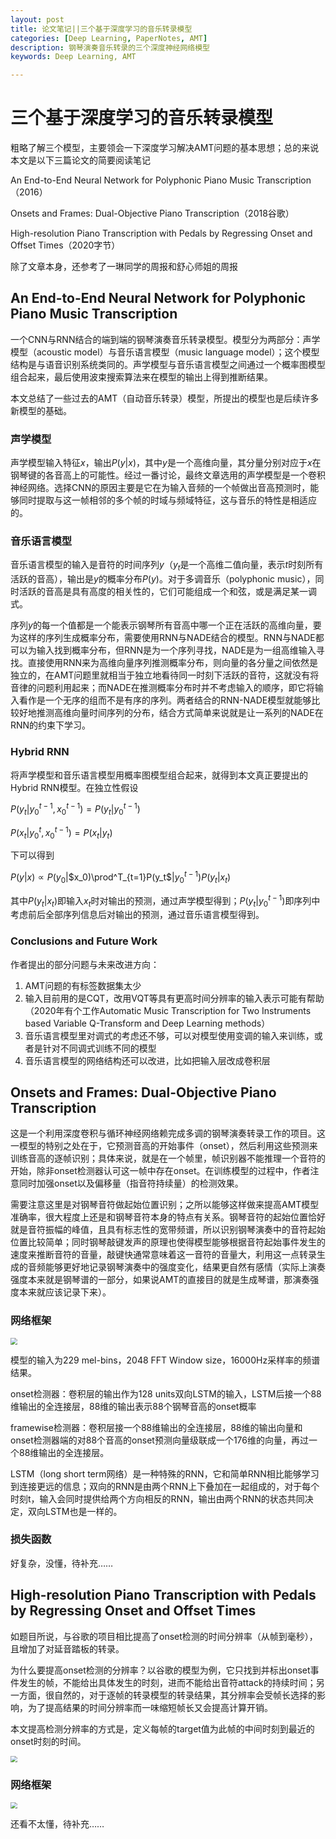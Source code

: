 ```yaml
---
layout: post
title: 论文笔记||三个基于深度学习的音乐转录模型
categories: [Deep Learning, PaperNotes, AMT]
description: 钢琴演奏音乐转录的三个深度神经网络模型
keywords: Deep Learning, AMT

---
```


# 三个基于深度学习的音乐转录模型

粗略了解三个模型，主要领会一下深度学习解决AMT问题的基本思想；总的来说本文是以下三篇论文的简要阅读笔记

An End-to-End Neural Network for Polyphonic Piano Music Transcription（2016）

Onsets and Frames: Dual-Objective Piano Transcription（2018谷歌）

High-resolution Piano Transcription with Pedals by Regressing Onset and Offset Times（2020字节）

除了文章本身，还参考了一琳同学的周报和舒心师姐的周报

## An End-to-End Neural Network for Polyphonic Piano Music Transcription

一个CNN与RNN结合的端到端的钢琴演奏音乐转录模型。模型分为两部分：声学模型（acoustic model）与音乐语言模型（music language model）；这个模型结构是与语音识别系统类同的。声学模型与音乐语言模型之间通过一个概率图模型组合起来，最后使用波束搜索算法来在模型的输出上得到推断结果。

本文总结了一些过去的AMT（自动音乐转录）模型，所提出的模型也是后续许多新模型的基础。

### 声学模型

声学模型输入特征$x$，输出$P(y$&#124;$x)$，其中$y$是一个高维向量，其分量分别对应于$x$在钢琴键的各音高上的可能性。经过一番讨论，最终文章选用的声学模型是一个卷积神经网络。选择CNN的原因主要是它在为输入音频的一个帧做出音高预测时，能够同时提取与这一帧相邻的多个帧的时域与频域特征，这与音乐的特性是相适应的。

### 音乐语言模型

音乐语言模型的输入是音符的时间序列$y$（$y_t$是一个高维二值向量，表示$t$时刻所有活跃的音高），输出是$y$的概率分布$P(y)$。对于多调音乐（polyphonic music），同时活跃的音高是具有高度的相关性的，它们可能组成一个和弦，或是满足某一调式。

序列$y$的每一个值都是一个能表示钢琴所有音高中哪一个正在活跃的高维向量，要为这样的序列生成概率分布，需要使用RNN与NADE结合的模型。RNN与NADE都可以为输入找到概率分布，但RNN是为一个序列寻找，NADE是为一组高维输入寻找。直接使用RNN来为高维向量序列推测概率分布，则向量的各分量之间依然是独立的，在AMT问题里就相当于独立地看待同一时刻下活跃的音符，这就没有将音律的问题利用起来；而NADE在推测概率分布时并不考虑输入的顺序，即它将输入看作是一个无序的组而不是有序的序列。两者结合的RNN-NADE模型就能够比较好地推测高维向量时间序列的分布，结合方式简单来说就是让一系列的NADE在RNN的约束下学习。

### Hybrid RNN

将声学模型和音乐语言模型用概率图模型组合起来，就得到本文真正要提出的Hybrid RNN模型。在独立性假设

$P(y_t$&#124;$y^{t-1}_0, x^{t-1}_0)=P(y_t$&#124;$y_0^{t-1})$

$P(x_t$&#124;$y_0^t,x_0^{t-1})=P(x_t$&#124;$y_t)$

下可以得到

$P(y$&#124;$x)\propto P(y_0$&#124;$x_0)\prod^T_{t=1}P(y_t$&#124;$y_0^{t-1})P(y_t$&#124;$x_t)$

其中$P(y_t$&#124;$x_t)$即输入$x_t$时对输出的预测，通过声学模型得到；$P(y_t$&#124;$y_0^{t-1})$即序列中考虑前后全部序列信息后对输出的预测，通过音乐语言模型得到。

### Conclusions and Future Work

作者提出的部分问题与未来改进方向：

1. AMT问题的有标签数据集太少
2. 输入目前用的是CQT，改用VQT等具有更高时间分辨率的输入表示可能有帮助（2020年有个工作Automatic Music Transcription for Two Instruments based Variable Q-Transform and Deep Learning methods）
3. 音乐语言模型里对调式的考虑还不够，可以对模型使用变调的输入来训练，或者是针对不同调式训练不同的模型
4. 音乐语言模型的网络结构还可以改进，比如把输入层改成卷积层

## Onsets and Frames: Dual-Objective Piano Transcription

这是一个利用深度卷积与循环神经网络赖完成多调的钢琴演奏转录工作的项目。这一模型的特别之处在于，它预测音高的开始事件（onset），然后利用这些预测来训练音高的逐帧识别；具体来说，就是在一个帧里，帧识别器不能推理一个音符的开始，除非onset检测器认可这一帧中存在onset。在训练模型的过程中，作者注意同时加强onset以及偏移量（指音符持续量）的检测效果。

需要注意这里是对钢琴音符做起始位置识别；之所以能够这样做来提高AMT模型准确率，很大程度上还是和钢琴音符本身的特点有关系。钢琴音符的起始位置恰好就是音符振幅的峰值，且具有标志性的宽带频谱，所以识别钢琴演奏中的音符起始位置比较简单；同时钢琴敲键发声的原理也使得模型能够根据音符起始事件发生的速度来推断音符的音量，敲键快通常意味着这一音符的音量大，利用这一点转录生成的音频能够更好地记录钢琴演奏中的强度变化，结果更自然有感情（实际上演奏强度本来就是钢琴谱的一部分，如果说AMT的直接目的就是生成琴谱，那演奏强度本来就应该记录下来）。

### 网络框架

<img src="/images/google_AMT_model.png" style="zoom:67%;" />

模型的输入为229 mel-bins，2048 FFT Window size，16000Hz采样率的频谱结果。

onset检测器：卷积层的输出作为128 units双向LSTM的输入，LSTM后接一个88维输出的全连接层，88维的输出表示88个钢琴音高的onset概率

framewise检测器：卷积层接一个88维输出的全连接层，88维的输出向量和onset检测器端的对88个音高的onset预测向量级联成一个176维的向量，再过一个88维输出的全连接层。

LSTM（long short term网络）是一种特殊的RNN，它和简单RNN相比能够学习到连接更远的信息；双向的RNN是由两个RNN上下叠加在一起组成的，对于每个时刻t，输入会同时提供给两个方向相反的RNN，输出由两个RNN的状态共同决定，双向LSTM也是一样的。

### 损失函数

好复杂，没懂，待补充……

## High-resolution Piano Transcription with Pedals by Regressing Onset and Offset Times

如题目所说，与谷歌的项目相比提高了onset检测的时间分辨率（从帧到毫秒），且增加了对延音踏板的转录。

为什么要提高onset检测的分辨率？以谷歌的模型为例，它只找到并标出onset事件发生的帧，不能给出具体发生的时刻，进而不能给出音符attack的持续时间；另一方面，很自然的，对于逐帧的转录模型的转录结果，其分辨率会受帧长选择的影响，为了提高结果的时间分辨率而一味缩短帧长又会提高计算开销。

本文提高检测分辨率的方式是，定义每帧的target值为此帧的中间时刻到最近的onset时刻的时间。

<img src="/images/HigherOnsetResolution.png" style="zoom:67%;" />

### 网络框架

<img src="/images/ByteDance_AMT_model.png" style="zoom:67%;" />

还看不太懂，待补充……

